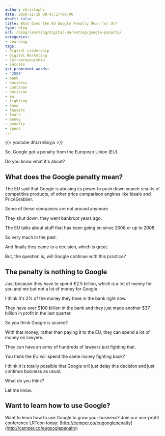 ```yaml
---
author: christophc
date: 2018-11-28 08:43:27+00:00
draft: false
title: What Does the EU Google Penalty Mean for Us?
type: blog
url: /blog/learning/digital-marketing/google-penalty/
categories:
- Learning
tags:
- Digital Leadership
- Digital Marketing
- Entrepreneurship
- Success
yst_prominent_words:
- '2008'
- bank
- business
- continue
- decision
- eu
- fighting
- know
- lawyers
- learn
- money
- penalty
- spend
---
```


{{< youtube dhLrrn8xyjo >}}

So, Google got a penalty from the European Union (EU).

Do you know what it's about?


## What does the Google penalty mean?


The EU said that Google is abusing its power to push down search results of competitive products, of other price comparison engines like Idealo and PriceGrabber.

Some of these companies are not around anymore.

They shut down, they went bankrupt years ago.

The EU talks about stuff that has been going on since 2008 or up to 2008.

So very much in the past.

And finally they came to a decision, which is great.

But, the question is, will Google continue with this practice?


## The penalty is nothing to Google


Just because they have to spend €2.5 billion, which is a lot of money for you and me but not a lot of money for Google.

I think it's 2% of the money they have in the bank right now.

They have over $100 billion in the bank and they just made another $37 billion in profit in the last quarter.

So you think Google is scared?

With that money, rather than paying it to the EU, they can spend a lot of money on lawyers.

They can have an army of hundreds of lawyers just fighting that.

You think the EU will spend the same money fighting back?

I think it is totally possible that Google will just delay this decision and just continue business as usual.

What do you think?

Let me know.


## Want to learn how to use Google?


Want to learn how to use Google to grow your business? Join our non-profit conference LRTcon today: [http://cemper.co/eugooglepenalty](http://cemper.co/eugooglepenalty)
